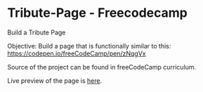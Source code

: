 # Tribute-Page - Freecodecamp

Build a Tribute Page

Objective: Build a page that is functionally similar to this: https://codepen.io/freeCodeCamp/pen/zNqgVx

Source of the project can be found in freeCodeCamp curriculum.

Live preview of the page is [here](https://madscodess.github.io/Tribute-Page-Somebody-Feed-Phill/).



